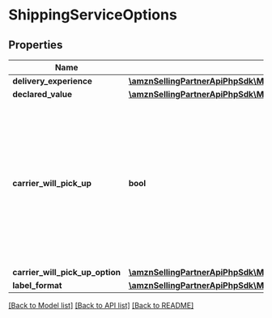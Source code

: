 # ShippingServiceOptions

## Properties
Name | Type | Description | Notes
------------ | ------------- | ------------- | -------------
**delivery_experience** | [**\amznSellingPartnerApiPhpSdk\MerchantFulfillmentV0\Model\DeliveryExperienceType**](DeliveryExperienceType.md) |  | 
**declared_value** | [**\amznSellingPartnerApiPhpSdk\MerchantFulfillmentV0\Model\CurrencyAmount**](CurrencyAmount.md) |  | [optional] 
**carrier_will_pick_up** | **bool** | When true, the carrier will pick up the package.  Note: Scheduled carrier pickup is available only using Dynamex (US), DPD (UK), and Royal Mail (UK). | 
**carrier_will_pick_up_option** | [**\amznSellingPartnerApiPhpSdk\MerchantFulfillmentV0\Model\CarrierWillPickUpOption**](CarrierWillPickUpOption.md) |  | [optional] 
**label_format** | [**\amznSellingPartnerApiPhpSdk\MerchantFulfillmentV0\Model\LabelFormat**](LabelFormat.md) |  | [optional] 

[[Back to Model list]](../../README.md#documentation-for-models) [[Back to API list]](../../README.md#documentation-for-api-endpoints) [[Back to README]](../../README.md)

